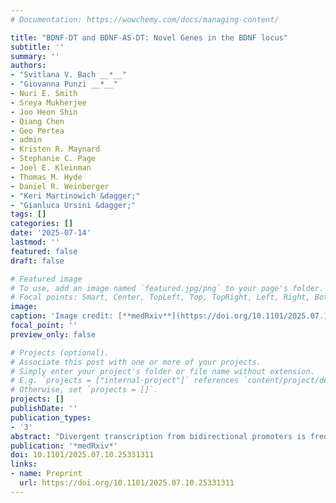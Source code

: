 ```yaml
---
# Documentation: https://wowchemy.com/docs/managing-content/

title: "BDNF-DT and BDNF-AS-DT: Novel Genes in the BDNF locus"
subtitle: ''
summary: ''
authors:
- "Svitlana V. Bach __*__"
- "Giovanna Punzi __*__"
- Nuri E. Smith
- Sreya Mukherjee
- Joo Heon Shin
- Qiang Chen
- Geo Pertea
- admin
- Kristen R. Maynard
- Stephanie C. Page
- Joel E. Kleinman
- Thomas M. Hyde
- Daniel R. Weinberger
- "Keri Martinowich &dagger;"
- "Gianluca Ursini &dagger;"
tags: []
categories: []
date: '2025-07-14'
lastmod: ''
featured: false
draft: false

# Featured image
# To use, add an image named `featured.jpg/png` to your page's folder.
# Focal points: Smart, Center, TopLeft, Top, TopRight, Left, Right, BottomLeft, Bottom, BottomRight.
image:
caption: 'Image credit: [**medRxiv**](https://doi.org/10.1101/2025.07.10.25331311)'
focal_point: ''
preview_only: false

# Projects (optional).
# Associate this post with one or more of your projects.
# Simply enter your project's folder or file name without extension.
# E.g. `projects = ["internal-project"]` references `content/project/deep-learning/index.md`.
# Otherwise, set `projects = []`.
projects: []
publishDate: ''
publication_types:
- '3'
abstract: "Divergent transcription from bidirectional promoters is frequently observed in eukaryotic genomes, but the biological relevance of divergent RNA transcripts (DT) is unknown. We identified and characterized BDNF-DT, a novel DT gene, and BDNF-AS-DT, a novel readthrough gene, in the locus containing BDNF, a gene with key roles in neuronal development, differentiation, and synaptic plasticity. BDNF-DT is independent from the known BDNF antisense (BDNF-AS), and its expression is developmentally regulated and positively correlated with BDNF in human postmortem dorsolateral prefrontal cortex (DLPFC). BDNF-DT and BDNF-AS-DT expression increase after induced depolarization, but the temporal dynamics follow expression of BDNF, suggesting a regulatory role. Moreover, CRISPR-mediated upregulation of BDNF in human neural progenitor cells drives BDNF-DT expression. Finally, BDNF-DT shows higher expression in DLPFC from patients diagnosed with schizophrenia compared to neurotypical controls, and genetically predicted lower expression of the BDNF-AS-DT readthrough transcript is associated with schizophrenia and with the schizophrenia-associated C allele of the rs6265 single-nucleotide polymorphism. These data suggest that BDNF-DT and BDNF-AS-DT contribute to BDNF regulation and schizophrenia risk."
publication: '*medRxiv*'
doi: 10.1101/2025.07.10.25331311
links:
- name: Preprint
  url: https://doi.org/10.1101/2025.07.10.25331311
---
```

